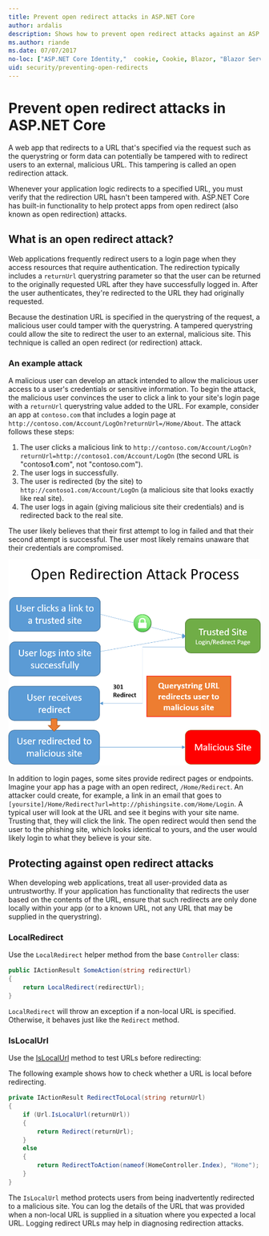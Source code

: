 ```yaml
---
title: Prevent open redirect attacks in ASP.NET Core
author: ardalis
description: Shows how to prevent open redirect attacks against an ASP.NET Core app
ms.author: riande
ms.date: 07/07/2017
no-loc: ["ASP.NET Core Identity,"  cookie, Cookie, Blazor, "Blazor Server", "Blazor WebAssembly", "Identity", "Let's Encrypt", Razor, SignalR]
uid: security/preventing-open-redirects
---
```

# Prevent open redirect attacks in ASP.NET Core

A web app that redirects to a URL that's specified via the request such as the querystring or form data can potentially be tampered with to redirect users to an external, malicious URL. This tampering is called an open redirection attack.

Whenever your application logic redirects to a specified URL, you must verify that the redirection URL hasn't been tampered with. ASP.NET Core has built-in functionality to help protect apps from open redirect (also known as open redirection) attacks.

## What is an open redirect attack?

Web applications frequently redirect users to a login page when they access resources that require authentication. The redirection typically includes a `returnUrl` querystring parameter so that the user can be returned to the originally requested URL after they have successfully logged in. After the user authenticates, they're redirected to the URL they had originally requested.

Because the destination URL is specified in the querystring of the request, a malicious user could tamper with the querystring. A tampered querystring could allow the site to redirect the user to an external, malicious site. This technique is called an open redirect (or redirection) attack.

### An example attack

A malicious user can develop an attack intended to allow the malicious user access to a user's credentials or sensitive information. To begin the attack, the malicious user convinces the user to click a link to your site's login page with a `returnUrl` querystring value added to the URL. For example, consider an app at `contoso.com` that includes a login page at `http://contoso.com/Account/LogOn?returnUrl=/Home/About`. The attack follows these steps:

1. The user clicks a malicious link to `http://contoso.com/Account/LogOn?returnUrl=http://contoso1.com/Account/LogOn` (the second URL is "contoso**1**.com", not "contoso.com").
2. The user logs in successfully.
3. The user is redirected (by the site) to `http://contoso1.com/Account/LogOn` (a malicious site that looks exactly like real site).
4. The user logs in again (giving malicious site their credentials) and is redirected back to the real site.

The user likely believes that their first attempt to log in failed and that their second attempt is successful. The user most likely remains unaware that their credentials are compromised.

![Open Redirection Attack Process](preventing-open-redirects/_static/open-redirection-attack-process.png)

In addition to login pages, some sites provide redirect pages or endpoints. Imagine your app has a page with an open redirect, `/Home/Redirect`. An attacker could create, for example, a link in an email that goes to `[yoursite]/Home/Redirect?url=http://phishingsite.com/Home/Login`. A typical user will look at the URL and see it begins with your site name. Trusting that, they will click the link. The open redirect would then send the user to the phishing site, which looks identical to yours, and the user would likely login to what they believe is your site.

## Protecting against open redirect attacks

When developing web applications, treat all user-provided data as untrustworthy. If your application has functionality that redirects the user based on the contents of the URL,  ensure that such redirects are only done locally within your app (or to a known URL, not any URL that may be supplied in the querystring).

### LocalRedirect

Use the `LocalRedirect` helper method from the base `Controller` class:

```csharp
public IActionResult SomeAction(string redirectUrl)
{
    return LocalRedirect(redirectUrl);
}
```

`LocalRedirect` will throw an exception if a non-local URL is specified. Otherwise, it behaves just like the `Redirect` method.

### IsLocalUrl

Use the [IsLocalUrl](/dotnet/api/Microsoft.AspNetCore.Mvc.IUrlHelper.islocalurl#Microsoft_AspNetCore_Mvc_IUrlHelper_IsLocalUrl_System_String_) method to test URLs before redirecting:

The following example shows how to check whether a URL is local before redirecting.

```csharp
private IActionResult RedirectToLocal(string returnUrl)
{
    if (Url.IsLocalUrl(returnUrl))
    {
        return Redirect(returnUrl);
    }
    else
    {
        return RedirectToAction(nameof(HomeController.Index), "Home");
    }
}
```

The `IsLocalUrl` method protects users from being inadvertently redirected to a malicious site. You can log the details of the URL that was provided when a non-local URL is supplied in a situation where you expected a local URL. Logging redirect URLs may help in diagnosing redirection attacks.
